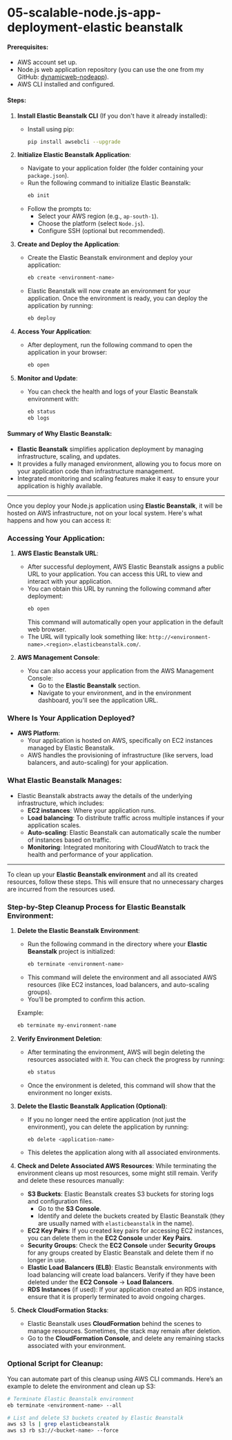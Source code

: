 # 05-scalable-node.js-app-deployment-elastic beanstalk

#### Prerequisites:
- AWS account set up.
- Node.js web application repository (you can use the one from my GitHub: [dynamicweb-nodeapp](https://github.com/swapnilyavalkar/dynamicweb-nodeapp.git)).
- AWS CLI installed and configured.

#### Steps:

1. **Install Elastic Beanstalk CLI** (If you don't have it already installed):
   - Install using pip:
     ```bash
     pip install awsebcli --upgrade
     ```

2. **Initialize Elastic Beanstalk Application**:
   - Navigate to your application folder (the folder containing your `package.json`).
   - Run the following command to initialize Elastic Beanstalk:
     ```bash
     eb init
     ```
   - Follow the prompts to:
     - Select your AWS region (e.g., `ap-south-1`).
     - Choose the platform (select `Node.js`).
     - Configure SSH (optional but recommended).

3. **Create and Deploy the Application**:
   - Create the Elastic Beanstalk environment and deploy your application:
     ```bash
     eb create <environment-name>
     ```
   - Elastic Beanstalk will now create an environment for your application. Once the environment is ready, you can deploy the application by running:
     ```bash
     eb deploy
     ```

4. **Access Your Application**:
   - After deployment, run the following command to open the application in your browser:
     ```bash
     eb open
     ```

5. **Monitor and Update**:
   - You can check the health and logs of your Elastic Beanstalk environment with:
     ```bash
     eb status
     eb logs
     ```

#### Summary of Why Elastic Beanstalk:
- **Elastic Beanstalk** simplifies application deployment by managing infrastructure, scaling, and updates.
- It provides a fully managed environment, allowing you to focus more on your application code than infrastructure management.
- Integrated monitoring and scaling features make it easy to ensure your application is highly available.

---

Once you deploy your Node.js application using **Elastic Beanstalk**, it will be hosted on AWS infrastructure, not on your local system. Here's what happens and how you can access it:

### Accessing Your Application:

1. **AWS Elastic Beanstalk URL**:
   - After successful deployment, AWS Elastic Beanstalk assigns a public URL to your application. You can access this URL to view and interact with your application.
   - You can obtain this URL by running the following command after deployment:
     ```bash
     eb open
     ```
     This command will automatically open your application in the default web browser.
   - The URL will typically look something like: `http://<environment-name>.<region>.elasticbeanstalk.com/`.

2. **AWS Management Console**:
   - You can also access your application from the AWS Management Console:
     - Go to the **Elastic Beanstalk** section.
     - Navigate to your environment, and in the environment dashboard, you'll see the application URL.

### Where Is Your Application Deployed?

- **AWS Platform**:
  - Your application is hosted on AWS, specifically on EC2 instances managed by Elastic Beanstalk.
  - AWS handles the provisioning of infrastructure (like servers, load balancers, and auto-scaling) for your application.

### What Elastic Beanstalk Manages:
- Elastic Beanstalk abstracts away the details of the underlying infrastructure, which includes:
  - **EC2 instances**: Where your application runs.
  - **Load balancing**: To distribute traffic across multiple instances if your application scales.
  - **Auto-scaling**: Elastic Beanstalk can automatically scale the number of instances based on traffic.
  - **Monitoring**: Integrated monitoring with CloudWatch to track the health and performance of your application.

---

To clean up your **Elastic Beanstalk environment** and all its created resources, follow these steps. This will ensure that no unnecessary charges are incurred from the resources used.

### Step-by-Step Cleanup Process for Elastic Beanstalk Environment:

1. **Delete the Elastic Beanstalk Environment**:
   - Run the following command in the directory where your **Elastic Beanstalk** project is initialized:
     ```bash
     eb terminate <environment-name>
     ```
   - This command will delete the environment and all associated AWS resources (like EC2 instances, load balancers, and auto-scaling groups).
   - You’ll be prompted to confirm this action.

   Example:
   ```bash
   eb terminate my-environment-name
   ```

2. **Verify Environment Deletion**:
   - After terminating the environment, AWS will begin deleting the resources associated with it. You can check the progress by running:
     ```bash
     eb status
     ```
   - Once the environment is deleted, this command will show that the environment no longer exists.

3. **Delete the Elastic Beanstalk Application (Optional)**:
   - If you no longer need the entire application (not just the environment), you can delete the application by running:
     ```bash
     eb delete <application-name>
     ```
   - This deletes the application along with all associated environments.

4. **Check and Delete Associated AWS Resources**:
   While terminating the environment cleans up most resources, some might still remain. Verify and delete these resources manually:
   - **S3 Buckets**: Elastic Beanstalk creates S3 buckets for storing logs and configuration files.
     - Go to the **S3 Console**.
     - Identify and delete the buckets created by Elastic Beanstalk (they are usually named with `elasticbeanstalk` in the name).
   - **EC2 Key Pairs**: If you created key pairs for accessing EC2 instances, you can delete them in the **EC2 Console** under **Key Pairs**.
   - **Security Groups**: Check the **EC2 Console** under **Security Groups** for any groups created by Elastic Beanstalk and delete them if no longer in use.
   - **Elastic Load Balancers (ELB)**: Elastic Beanstalk environments with load balancing will create load balancers. Verify if they have been deleted under the **EC2 Console** → **Load Balancers**.
   - **RDS Instances** (if used): If your application created an RDS instance, ensure that it is properly terminated to avoid ongoing charges.

5. **Check CloudFormation Stacks**:
   - Elastic Beanstalk uses **CloudFormation** behind the scenes to manage resources. Sometimes, the stack may remain after deletion.
   - Go to the **CloudFormation Console**, and delete any remaining stacks associated with your environment.

### Optional Script for Cleanup:
You can automate part of this cleanup using AWS CLI commands. Here’s an example to delete the environment and clean up S3:

```bash
# Terminate Elastic Beanstalk environment
eb terminate <environment-name> --all

# List and delete S3 buckets created by Elastic Beanstalk
aws s3 ls | grep elasticbeanstalk
aws s3 rb s3://<bucket-name> --force
```
